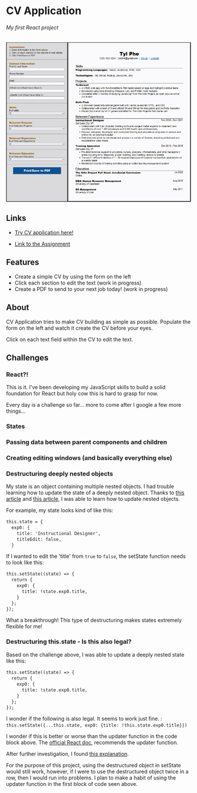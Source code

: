 # CV Application
###### My first React project

![(gif of project to be inserted here)](https://github.com/TYLPHE/TYLPHE/blob/main/readmeAssets/cv-application.gif)

## Links
- [Try CV application here!](https://tylphe.github.io/cv-application/)

- [Link to the Assignment](https://www.theodinproject.com/lessons/node-path-javascript-cv-application)

## Features
- Create a simple CV by using the form on the left
- Click each section to edit the text (work in progress)
- Create a PDF to send to your next job today! (work in progress)

## About
CV Application tries to make CV building as simple as possible. Populate the form on the left and watch it create the CV before your eyes.

Click on each text field within the CV to edit the text.

## Challenges
### React?!
This is it. I've been developing my JavaScript skills to build a solid foundation for React but holy cow this is hard to grasp for now.

Every day is a challenge so far... more to come after I google a few more things...

### States

### Passing data between parent components and children

### Creating editing windows (and basically everything else)

### Destructuring deeply nested objects
My state is an object containing multiple nested objects. I had trouble learning how to update the state of a deeply nested object. Thanks to [this article](https://itnext.io/using-es6-to-destructure-nested-objects-in-javascript-avoid-undefined-errors-that-break-your-code-612ae67913e9) and [this article](https://medium.com/@pyrolistical/destructuring-nested-objects-9dabdd01a3b8), I was able to learn how to update nested objects.

For example, my state looks kind of like this:
```
this.state = {
  exp0: {
    title: 'Instructional Designer',
    titleEdit: false,
  }
```

If I wanted to edit the 'title' from `true` to `false`, the setState function needs to look like this:
```
this.setState((state) => {
  return {
    exp0: {
      title: !state.exp0.title,
    }
  };
});
```
What a breakthrough! This type of destructuring makes states extremely flexible for me!

### Destructuring this.state - Is this also legal?
Based on the challenge above, I was able to update a deeply nested state like this:
```
this.setState((state) => {
  return {
    exp0: {
      title: !state.exp0.title,
    }
  };
});
```

I wonder if the following is also legal. It seems to work just fine. :
`this.setState({...this.state, exp0: {title: !this.state.exp0.title}})`

I wonder if this is better or worse than the updater function in the code block above. The [official React doc](https://reactjs.org/docs/react-component.html#setstate), recommends the updater function.

After further investigation, I found [this explanation](https://stackoverflow.com/questions/55342406/updating-and-merging-state-object-using-react-usestate-hook).

For the purpose of this project, using the destructured object in setState would still work, however, if I were to use the destructured object twice in a row, then I would run into problems. I plan to make a habit of using the updater function in the first block of code seen above.